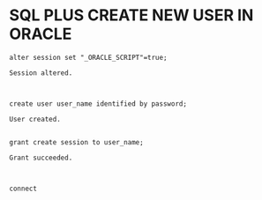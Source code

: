 # SQL PLUS CREATE NEW USER IN ORACLE


```
alter session set "_ORACLE_SCRIPT"=true;

Session altered.



create user user_name identified by password;

User created.


grant create session to user_name;

Grant succeeded.



connect

```

